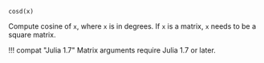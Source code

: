 ```
cosd(x)
```

Compute cosine of `x`, where `x` is in degrees. If `x` is a matrix, `x` needs to be a square matrix.

!!! compat "Julia 1.7"
    Matrix arguments require Julia 1.7 or later.

